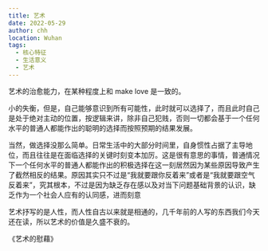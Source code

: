 ```yaml
---
title: 艺术
date: 2022-05-29
author: chh
location: Wuhan
tags:
  - 核心特征
  - 生活意义
  - 艺术
---
```


艺术的治愈能力，在某种程度上和 make love 是一致的。

小的失衡，但是，自己能够意识到所有可能性，此时就可以选择了，而且此时自己是处于绝对主动的位置，按逻辑来讲，除非自己犯贱，否则一切都会基于一个任何水平的普通人都能作出的聪明的选择而按照预期的结果发展。

当然，做选择没那么简单。日常生活中的大部分时间里，自身惯性占据了主导地位，而且往往是在面临选择的关键时刻变本加厉。这是很有意思的事情，普通情况下一个任何水平的普通人都能作出的积极选择在这一刻居然因为某些原因导致产生了截然相反的结果。原因其实只不过是“我就要跟你反着来”或者是“我就要跟空气反着来”，究其根本，不过是因为缺乏存在感以及对当下问题基础背景的认识，缺乏作为一个社会人应有的认同感，进而刻意

艺术抒写的是人性，而人性自古以来就是相通的，几千年前的人写的东西我们今天还在读，所以艺术的价值是久盛不衰的。

《艺术的慰藉》
